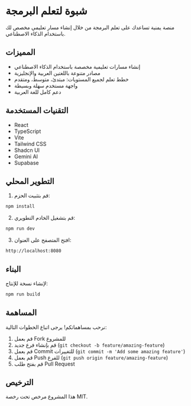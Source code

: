 # شبوة لتعلم البرمجة

منصة يمنية تساعدك على تعلم البرمجة من خلال إنشاء مسار تعليمي مخصص لك باستخدام الذكاء الاصطناعي.

## المميزات

- إنشاء مسارات تعليمية مخصصة باستخدام الذكاء الاصطناعي
- مصادر متنوعة باللغتين العربية والإنجليزية
- خطط تعلم لجميع المستويات: مبتدئ، متوسط، ومتقدم
- واجهة مستخدم سهلة وبسيطة
- دعم كامل للغة العربية

## التقنيات المستخدمة

- React
- TypeScript
- Vite
- Tailwind CSS
- Shadcn UI
- Gemini AI
- Supabase

## التطوير المحلي

1. قم بتثبيت الحزم:
```bash
npm install
```

2. قم بتشغيل الخادم التطويري:
```bash
npm run dev
```

3. افتح المتصفح على العنوان:
```
http://localhost:8080
```

## البناء

لإنشاء نسخة للإنتاج:
```bash
npm run build
```

## المساهمة

نرحب بمساهماتكم! يرجى اتباع الخطوات التالية:

1. قم بعمل Fork للمشروع
2. قم بإنشاء فرع جديد (`git checkout -b feature/amazing-feature`)
3. قم بعمل Commit للتغييرات (`git commit -m 'Add some amazing feature'`)
4. قم بعمل Push للفرع (`git push origin feature/amazing-feature`)
5. قم بفتح طلب Pull Request

## الترخيص

هذا المشروع مرخص تحت رخصة MIT.
